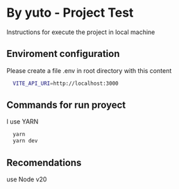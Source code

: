 
# By yuto - Project Test

Instructions for execute the project in local machine

## Enviroment configuration

Please create a file .env in root directory with this content

```bash
  VITE_API_URI=http://localhost:3000
```


## Commands for run proyect

I use YARN 

```bash
  yarn
  yarn dev
```

## Recomendations

use Node v20